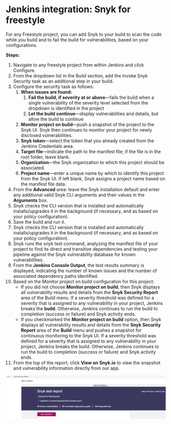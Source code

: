 # Jenkins integration: Snyk for freestyle

For any Freestyle project, you can add Snyk to your build to scan the code while you build and to fail the build for vulnerabilities, based on your configurations.

**Steps:**

1. Navigate to any freestyle project from within Jenkins and click Configure.
2. From the dropdown list in the Build section, add the Invoke Snyk Security task as an additional step in your build.
3. Configure the security task as follows:
   1. **When issues are found:**
      1. **Fail the build, if severity at or above**—fails the build when a single vulnerability of the severity level selected from the dropdown is identified in the project
      2. **Let the build continue**—display vulnerabilities and details, but allow the build to continue
   2. **Monitor project on build**—push a snapshot of the project to the Snyk UI. Snyk then continues to monitor your project for newly disclosed vulnerabilities.
   3. **Snyk token**—select the token that you already created from the Jenkins Credentials area.
   4. **Target file**—indicate the path to the manifest file; if the file is in the root folder, leave blank.
   5. **Organization**—the Snyk organization to which this project should be associated.
   6. **Project name**—enter a unique name by which to identify this project from the Snyk UI. If left blank, Snyk assigns a project name based on the manifest file data.
4. From the **Advanced** area: leave the Snyk installation default and enter any additional valid Snyk CLI arguments and their values in the **Arguments** box. 
5. Snyk checks the CLI version that is installed and automatically installs/upgrades it in the background \(if necessary, and as based on your policy configuration\). 
6. Save the build and run it. 
7. Snyk checks the CLI version that is installed and automatically installs/upgrades it in the background \(if necessary, and as based on your policy configuration\). 
8. Snyk runs the snyk test command, analyzing the manifest file of your project to find its direct and transitive dependencies and testing your pipeline against the Snyk vulnerability database for known vulnerabilities. 
9. From the **Jenkins Console Output**, the test results summary is displayed, indicating the number of known issues and the number of associated dependency paths identified. 
10. Based on the Monitor project on build configuration for this project:
    * If you did not choose **Monitor project on build**, then Snyk displays all vulnerability results and details from the **Snyk Security Report** area of the Build menu. If a severity threshold was defined for a severity that is assigned to any vulnerability in your project, Jenkins breaks the **build**. Otherwise, Jenkins continues to run the build to completion \(success or failure\) and Snyk activity ends.
    * If you checkmarked the **Monitor project on build** option, then Snyk displays all vulnerability results and details from the **Snyk Security Report** area of the **Build** menu and pushes a snapshot for continuous monitoring to the Snyk UI. If a severity threshold was defined for a severity that is assigned to any vulnerability in your project, Jenkins breaks the build. Otherwise, Jenkins continues to run the build to completion \(success or failure\) and Snyk activity ends.
11. From the top of the report, click **View on Snyk.io** to view the snapshot and vulnerability information directly from our app.

![](../../../.gitbook/assets/ci-cd%20%282%29%20%282%29%20%282%29%20%282%29%20%282%29%20%281%29%20%282%29.png)

